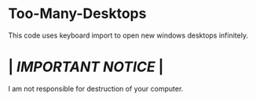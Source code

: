 # Too-Many-Desktops
This code uses keyboard import to open new windows desktops infinitely.
# | _IMPORTANT NOTICE_ |
I am not responsible for destruction of your computer.
